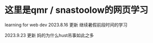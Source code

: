 # 这里是qmr / snastoolow的网页学习
learning for web dev
2023.8.16 更新 继续暑假前段时间的学习

2023.9.23 更新 妈的为什么hust吊事如此之多
